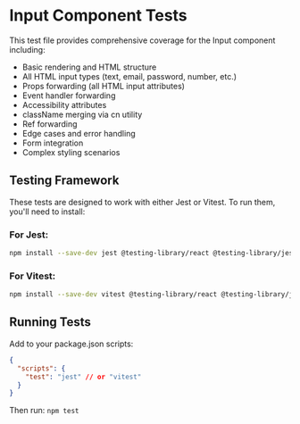 # Input Component Tests

This test file provides comprehensive coverage for the Input component including:

- Basic rendering and HTML structure
- All HTML input types (text, email, password, number, etc.)
- Props forwarding (all HTML input attributes)
- Event handler forwarding
- Accessibility attributes
- className merging via cn utility
- Ref forwarding
- Edge cases and error handling
- Form integration
- Complex styling scenarios

## Testing Framework

These tests are designed to work with either Jest or Vitest. To run them, you'll need to install:

### For Jest:
```bash
npm install --save-dev jest @testing-library/react @testing-library/jest-dom @types/jest
```

### For Vitest:
```bash
npm install --save-dev vitest @testing-library/react @testing-library/jest-dom jsdom @vitejs/plugin-react
```

## Running Tests

Add to your package.json scripts:
```json
{
  "scripts": {
    "test": "jest" // or "vitest"
  }
}
```

Then run: `npm test`